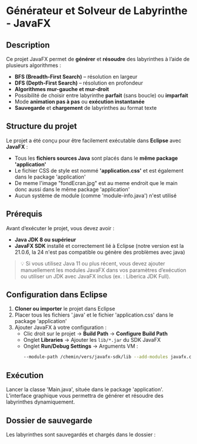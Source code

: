 # Générateur et Solveur de Labyrinthe - JavaFX

## Description

Ce projet JavaFX permet de **générer** et **résoudre** des labyrinthes à l’aide de plusieurs algorithmes :

- **BFS (Breadth-First Search)** – résolution en largeur
- **DFS (Depth-First Search)** – résolution en profondeur
- **Algorithmes mur-gauche et mur-droit**
- Possibilité de choisir entre labyrinthe **parfait** (sans boucle) ou **imparfait**
- Mode **animation pas à pas** ou **exécution instantanée**
- **Sauvegarde** et **chargement** de labyrinthes au format texte

## Structure du projet

Le projet a été conçu pour être facilement exécutable dans **Eclipse** avec **JavaFX** :

- Tous les **fichiers sources Java** sont placés dans le **même package 'application'**
- Le fichier CSS de style est nommé **'application.css'** et est également dans le package 'application'
- De meme l'image "fondEcran.jpg" est au meme endroit que le main donc aussi dans le même package 'application'
- Aucun système de module (comme 'module-info.java') n'est utilisé

## Prérequis

Avant d’exécuter le projet, vous devez avoir :

- **Java JDK 8 ou supérieur** 
- **JavaFX SDK** installé et correctement lié à Eclipse (notre version est la 21.0.6, la 24 n'est pas compatible ou génère des problèmes avec java)

> 💡 Si vous utilisez Java 11 ou plus récent, vous devez ajouter manuellement les modules JavaFX dans vos paramètres d’exécution ou utiliser un JDK avec JavaFX inclus (ex. : Liberica JDK Full).

## Configuration dans Eclipse

1. **Cloner ou importer** le projet dans Eclipse
2. Placer tous les fichiers '.java' et le fichier 'application.css' dans le package 'application'
3. Ajouter JavaFX à votre configuration :
   - Clic droit sur le projet → **Build Path** → **Configure Build Path**
   - Onglet **Libraries** → Ajouter les `lib/*.jar` du SDK JavaFX
   - Onglet **Run/Debug Settings** → Arguments VM :
     ```bash
     --module-path /chemin/vers/javafx-sdk/lib --add-modules javafx.controls,javafx.fxml
     ```

## Exécution

Lancer la classe 'Main.java', située dans le package 'application'.  
L’interface graphique vous permettra de générer et résoudre des labyrinthes dynamiquement.

## Dossier de sauvegarde

Les labyrinthes sont sauvegardés et chargés dans le dossier :
